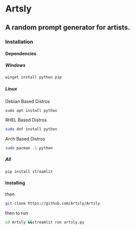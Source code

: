 # Artsly
## A random prompt generator for artists.

### Installation

#### Dependencies
##### Windows
```bash
winget install python pip
```
##### Linux
Debian Based Distros
```
sudo apt install python
```
RHEL Based Distros
```bash
sudo dnf install python
```
Arch Based Distros
```bash
sudo pacman -S python
```
##### All
```bash
pip install streamlit
```
#### Installing
then
```bash
git clone https://github.com/Artsly/Artsly
```
then to run
```bash
cd Artsly &&streamlit run artsly.py
```

